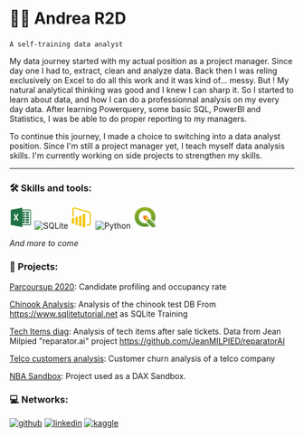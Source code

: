 # 🏋️‍♂️ Andrea R2D
`A self-training data analyst`


My data journey started with my actual position as a project manager. Since day one I had to, extract, clean and analyze data. Back then I was reling exclusively on Excel to do all this work and it was kind of... messy. But ! My natural analytical thinking was good and I knew I can sharp it. So I started to learn about data, and how I can do a professionnal analysis on my every day data. After learning Powerquery, some basic SQL, PowerBI and Statistics, I was be able to do proper reporting to my managers. 

To continue this journey, I made a choice to switching into a data analyst position. Since I'm still a project manager yet, I teach myself data analysis skills. I'm currently working on side projects to strengthen my skills. 

---

### 🛠 Skills and tools:

<img src='https://github.com/AndreaR2D/AndreaR2D/blob/main/excel.png' alt='Excel' height='40'> <img src='https://cdn.jsdelivr.net/gh/devicons/devicon/icons/sqlite/sqlite-original.svg' alt='SQLite' height='40'> <img src='https://github.com/AndreaR2D/AndreaR2D/blob/main/PowerBI-Icon-Transparent.png' alt='PowerBI' height='40'> <img src="https://cdn.jsdelivr.net/gh/devicons/devicon/icons/python/python-original.svg" alt='Python' height='40'/> <img src='https://github.com/AndreaR2D/AndreaR2D/blob/main/qgis-logo-v3.png' alt='QGIS' height='40'> 



*And more to come*


### 📙 Projects:

[Parcoursup 2020](https://github.com/AndreaR2D/Chinook_Analysis): Candidate profiling and  occupancy rate

[Chinook Analysis](https://github.com/AndreaR2D/Chinook_Analysis): Analysis of the chinook test DB From https://www.sqlitetutorial.net as SQLite Training

[Tech Items diag](https://github.com/AndreaR2D/Tech-items-diag): Analysis of tech items after sale tickets. Data from Jean Milpied "reparator.ai" project https://github.com/JeanMILPIED/reparatorAI

[Telco customers analysis](https://github.com/AndreaR2D/Telco): Customer churn analysis of a telco company

[NBA Sandbox](https://github.com/AndreaR2D/NBA_Sandbox): Project used as a DAX Sandbox.



### 💻 Networks:

[<img src='https://cdn.jsdelivr.net/npm/simple-icons@3.0.1/icons/github.svg' alt='github' height='40'>](https://github.com/AndreaR2D)  [<img src='https://cdn.jsdelivr.net/gh/devicons/devicon/icons/linkedin/linkedin-original.svg' alt='linkedin' height='40'>](https://www.linkedin.com/in/andrear2d/)  [<img src='https://cdn.jsdelivr.net/gh/devicons/devicon/icons/kaggle/kaggle-original.svg' alt='kaggle' height='40'>](https://www.kaggle.com/andrear2d)  
